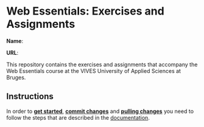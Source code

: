 # Web Essentials: Exercises and Assignments

**Name**: <!-- TODO: fill in your full name here, firstname and lastname -->

**URL**: <!-- TODO: paste the full netlify URL to the solution of this exercise  -->

This repository contains the exercises and assignments that accompany the Web Essentials course at the VIVES University of Applied Sciences at Bruges.

## Instructions

In order to **[get started](./docs/get-started.md)**, **[commit changes](./docs/commit-changes.md)** and **[pulling changes](./docs/pull-changes.md)** you need to follow the steps that are described in the [documentation](docs/README.md).

